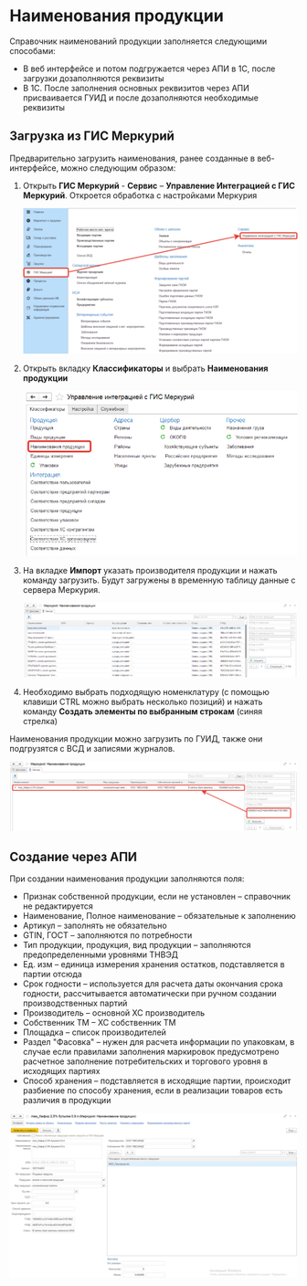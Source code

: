# Наименования продукции

Справочник наименований продукции заполняется следующими способами:

- В веб интерфейсе и потом подгружается через АПИ в 1С, после загрузки дозаполняются реквизиты
- В 1С. После заполнения основных реквизитов через АПИ присваивается ГУИД и после дозаполняются необходимые реквизиты

## Загрузка из ГИС Меркурий

Предварительно загрузить наименования, ранее созданные в веб-интерфейсе, можно следующим образом:

1. Открыть **ГИС Меркурий** - **Сервис** – **Управление Интеграцией с ГИС Меркурий**. Откроется обработка с настройками Меркурия

    [![1][1]][1]

2. Открыть вкладку **Классификаторы** и выбрать **Наименования продукции**

    [![2][2]][2]

3. На вкладке **Импорт** указать производителя продукции и нажать команду загрузить. Будут загружены в временную таблицу данные с сервера Меркурия.

    [![3][3]][3]

4. Необходимо выбрать подходящую номенклатуру (с помощью клавиши CTRL можно выбрать несколько позиций) и нажать команду **Создать элементы по выбранным строкам** (синяя стрелка)

Наименования продукции можно загрузить по ГУИД, также они подгрузятся с ВСД и записями журналов.

[![4][4]][4]

## Создание через АПИ

При создании наименования продукции заполняются поля:

- Признак собственной продукции, если не установлен – справочник не редактируется
- Наименование, Полное наименование – обязательные к заполнению
- Артикул – заполнять не обязательно
- GTIN, ГОСТ – заполняются по потребности
- Тип продукции, продукция, вид продукции – заполняются предопределенными уровнями ТНВЭД
- Ед. изм – единица измерения хранения остатков, подставляется в партии отсюда
- Срок годности – используется для расчета даты окончания срока годности, рассчитывается автоматически при ручном создании производственных партий
- Производитель – основной ХС производитель
- Собственник ТМ – ХС собственник ТМ
- Площадка – список производителей
- Раздел "Фасовка" – нужен для расчета информации по упаковкам, в случае если правилами заполнения маркировок предусмотрено расчетное заполнение потребительских и торгового уровня в исходящих партиях
- Способ хранения – подставляется в исходящие партии, происходит разбиение по способу хранения, если в реализации товаров есть различия в продукции

[![5][5]][5]

[1]: ProductsNames.assets/1.png
[2]: ProductsNames.assets/2.png
[3]: ProductsNames.assets/3.png
[4]: ProductsNames.assets/4.png
[5]: ProductsNames.assets/5.png
